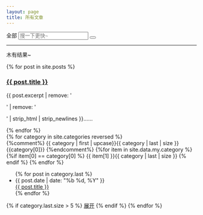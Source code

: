 ```yaml
---
layout: page
title: 所有文章
---
```

<div id="blog-posts">
  <div class="search">
    <span class="show-all">全部</span>
    <input type="text" class="search-input" placeholder="搜一下更快~">
    <button class="search-btn"><svg focusable="false" xmlns="http://www.w3.org/2000/svg" viewBox="0 0 24 24"><path d="M15.5 14h-.79l-.28-.27C15.41 12.59 16 11.11 16 9.5 16 5.91 13.09 3 9.5 3S3 5.91 3 9.5 5.91 16 9.5 16c1.61 0 3.09-.59 4.23-1.57l.27.28v.79l5 4.99L20.49 19l-4.99-5zm-6 0C7.01 14 5 11.99 5 9.5S7.01 5 9.5 5 14 7.01 14 9.5 11.99 14 9.5 14z"></path></svg></button>
  </div>
  <hr />
   <div class="result-tab search-result">
      <div class="no-result"><p>木有结果~</p></div>
     {% for post in site.posts %}
        <div class="post-item item{{ forloop.index0 }}">
          <a target="_blank" href="{{ site.baseurl }}{{ post.url }}" class="post-link">
            <h3>{{ post.title }}</h3>
          </a>
            <p>{{ post.excerpt | remove: '<p>' | remove: '</p>' | strip_html | strip_newlines }}……&emsp;&emsp;</p>
        </div>
     {% endfor %}
   </div>
   <div class="result-tab post-result display-show">
    {% for category in site.categories reversed  %}
     <div class="cate-div">
       {%comment%}
       <span class="cate-title">{{ category | first | upcase}}</span><span class="cate-num">{{ category | last | size }}</span>
       {{category[0]}}
       {%endcomment%}
       {%for item in site.data.my.category %}
        {%if item[0] == category[0] %}
       <span class="cate-title">{{ item[1] }}</span><span class="cate-num">{{ category | last | size }}</span>
        {% endif %}
       {% endfor %}
     </div>
      <ul class="cate-posts{% if category.last.size > 5 %} more{%endif%}" id="posts_{{ category|first }}">
      {% for post in category.last %}
        <li>
            <span class="post-date">{{ post.date | date: "%b %d, %Y" }}</span>
            <div class="post-url">
              <a href="{{ site.baseurl }}{{ post.url }}">{{ post.title }}</a>
            </div>
        </li>
      {% endfor %}
      </ul>
      {% if category.last.size > 5 %}
      <a href="javascript:void(0);" class="to-toggle" data-size="{{ category | last | size }}" data-ul-id="posts_{{ category|first }}" data-all='0'>展开</a>
      {% endif %}
    {% endfor %}
   </div>
<script>
(function(){
  function arrayLikeFn(obj, api,fn){
    return [][api].call(obj, fn);
  }
  function removeClass(dom, className){
    var reg = new RegExp('\\b'+className+'\\b','g');
    dom.className = trim(dom.className.replace(reg, ''));
  }
  function addClass(dom, className){
    dom.className += ' '+ className;
  }
  function hasClass(dom, className){
    var reg = new RegExp('\\b'+className+'\\b','g');
    return reg.test(dom.className);
  }
  function show(dom){
    !hasClass(dom, 'display-show') && addClass(dom, 'display-show');
  }
  function hide(dom){
    removeClass(dom, 'display-show');
  }
  function toggleClass(dom, className){
    if(hasClass(dom, className)){
      removeClass(dom, className);
    }else{
      addClass(dom, className);
    }
  }

  function showTab(type){
    if(type=='search'){
        show(searchResult);
        hide(postResult);
    }else{
        show(postResult);
        hide(searchResult);
    }
  }

  function trim(str){
    return str?str.replace(/^\s*|\s*$/g,''):str;
  }
  // 查看更多 和 收起
  var toggle = document.getElementsByClassName('to-toggle');

  // 文章信息
  var posts = [{%for post in site.posts%}{
      id: {{forloop.index0}},
      title: '{{post.title}}',
      excerpt: '{{ post.excerpt | remove: '<p>' | remove: '</p>' | strip_html | strip_newlines}}'
    }{% if forloop.index != forloop.length %},{%endif%}
  {%endfor%}
  ];

  var searchResult = document.querySelector('.search-result'),
      postResult = document.querySelector('.post-result');
  var noResult = document.querySelector('.no-result');

  function searchPosts(keyword){
    var reg = new RegExp(keyword)
    return posts.filter(function(e){
      return reg.test(e.title) || reg.test(e.excerpt);
    });
  }
  function hideShowedItems(){
    var items = document.querySelectorAll('.post-item.display-show');
    arrayLikeFn(items, 'forEach', function(dom,i){
      hide(dom);
    });
  }

  var input = document.getElementsByClassName('search-input')[0];
  var searchBtn = document.getElementsByClassName('search-btn')[0];
  
  document.querySelector('.show-all').onclick = function(){
    showTab('post');
  };
  input.onblur = function(){
      if(!trim(input.value)){
        showTab('post');
      }
  };
  document.addEventListener('keyup',function(event){
    if(event.keyCode == 13){
      searchBtn.click();
    }
  });
  searchBtn.onclick = function(){
    var value = trim(input.value);
    var result;
    if(!value){
      showTab('post');
      return;
    }
    showTab('search');
    result = searchPosts(value);
    hideShowedItems();
    hide(noResult);
    if(result && result.length>0){
      result.forEach(function(e,i){
        var dom = document.getElementsByClassName('item'+e.id)['0'];
        show(dom);
      });
    }else{
        show(noResult);
    }
  };
  [].forEach.call(toggle, function(e,i){  
    e.onclick = function(event){
      var e = event.target;
      var id = e.getAttribute('data-ul-id');
      var status = !!~~e.getAttribute('data-all');
      var size = ~~e.getAttribute('data-size')*15/10;
      var posts = document.getElementById(id);
      if(status){
        posts.style.height = '7.5em';
        e.setAttribute('data-all', 0);
        e.innerHTML = '展开更多';
      }else{
        posts.style.height = size+'em';
        e.setAttribute('data-all', 1);
        e.innerHTML = '收起内容';
      }
    };
  });
})();

</script>
</div>